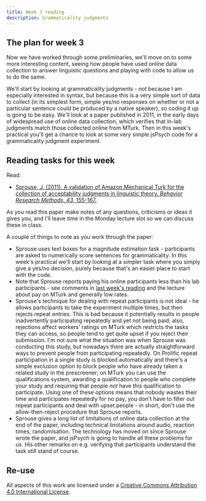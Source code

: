 ```yaml
---
title: Week 3 reading
description: Grammaticality judgments
---
```


## The plan for week 3

Now we have worked through some preliminaries, we'll move on to some more interesting content, seeing how people have used online data collection to answer linguistic questions and playing with code to allow us to do the same.

We'll start by looking at grammaticality judgments - not because I am especially interested in syntax, but because this is a very simple sort of data to collect (in its simplest form, simple yes/no responses on whether or not a particular sentence could be produced by a native speaker), so coding it up is going to be easy. We'll look at a paper published in 2011, in the early days of widespread use of online data collection, which verifies that in-lab judgments match those collected online from MTurk. Then in this week's practical you'll get a chance to look at some very simple jsPsych code for a grammaticality judgment experiment.

## Reading tasks for this week

Read:
- [Sprouse, J. (2011). A validation of Amazon Mechanical Turk for the collection of acceptability judgments in linguistic theory.
*Behavior Research Methods, 43,* 155-167.](https://doi.org/10.3758/s13428-010-0039-7)

As you read this paper make notes of any questions, criticisms or ideas it gives you, and I'll leave time in the Monday lecture slot so we can discuss these in class. 

A couple of things to note as you work through the paper:
- Sprouse uses text boxes for a magnitude estimation task - participants are asked to numerically score sentences for grammaticality. In this week's practical we'll start by looking at a simpler task where you simply give a yes/no decision, purely because that's an easier place to start with the code.
- Note that Sprouse reports paying his online participants less than his lab participants - see comments in [last week's reading](oels_reading_wk2.md) and the lecture about pay on MTurk and generally low rates.
- Sprouse's technique for dealing with repeat participants is not ideal - he allows participants to take the experiment multiple times, but then rejects repeat entries. This is bad because it potentially results in people inadvertently participating repeatedly and yet not being paid; also, rejections affect workers' ratings on MTurk which restricts the tasks they can access, so people tend to get quite upset if you reject their submission. I'm not sure what the situation was when Sprouse was conducting this study, but nowadays there are actually straightforward ways to prevent people from participating repeatedly. On Prolific repeat participation in a single study is blocked automatically and there's a simple exclusion option to block people who have already taken a related study in the prescreener; on MTurk you can use the qualifications system, awarding a qualification to people who complete your study and requiring that people *not* have this qualification to participate. Using one of these options means that nobody wastes their time and participates repeatedly for no pay, you don't have to filter out repeat participants and deal with upset people - in short, don't use the allow-then-reject procedure that Sprouse reports.
- Sprouse gives a long list of limitations of online data collection at the end of the paper, including technical limitations around audio, reaction times, randomisation. The technology has moved on since Sprouse wrote the paper, and jsPsych is going to handle all these problems for us. His other remarks on e.g. verifying that participants understand the task still stand of course.


## Re-use

All aspects of this work are licensed under a [Creative Commons Attribution 4.0 International License](http://creativecommons.org/licenses/by/4.0/).
